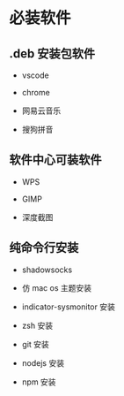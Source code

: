 # 必装软件

## .deb 安装包软件

- vscode

- chrome

- 网易云音乐

- 搜狗拼音

## 软件中心可装软件

- WPS

- GIMP

- 深度截图

## 纯命令行安装

- shadowsocks

- 仿 mac os 主题安装

- indicator-sysmonitor 安装

- zsh 安装

- git 安装

- nodejs 安装

- npm 安装